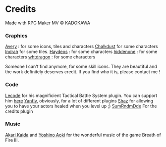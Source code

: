 
# Credits

Made with RPG Maker MV © KADOKAWA

### Graphics

[Avery](https://forums.rpgmakerweb.com/index.php?threads/avys-mv-stuff.53317/) : for some icons, tiles and characters
[Chalkdust](https://forums.rpgmakerweb.com/index.php?threads/chalkdust-resources.47335/) for some characters
[Indrah](https://forums.rpgmakerweb.com/index.php?threads/indrahs-mv-tiles.46838/) for some tiles.
[Haydeos](https://forums.rpgmakerweb.com/index.php?threads/materials-by-haydeos.47400/) : for some characters
[hiddenone](https://forums.rpgmakerweb.com/index.php?threads/materials-by-haydeos.47400/) : for some characters
[whtdragon](https://forums.rpgmakerweb.com/index.php?threads/whtdragons-animals-and-running-horses-now-with-more-dragons.53552/) : for some characters

Someone I can't find anymore, for some skill icons. They are beautiful and the work definitely deserves credit. If you find who it is, please contact me !

### Code

[Lecode](https://forums.rpgmakerweb.com/index.php?threads/lecode-tactical-battle-system-0-77-2b.71572/) for his magnificient Tactical Battle System plugin. You can support him [here](https://www.patreon.com/lecodeMV)
[Yanfly](http://yanfly.moe/), obviously, for a lot of different plugins
[Shaz](https://forums.rpgmakerweb.com/index.php?threads/heal-on-level-up.47137/) for allowing you to have your actors healed when you level up ;)
[SumRndmDde](http://sumrndm.site/) For the credits plugin

### Music

[Akari Kaida](https://bof.fandom.com/wiki/Akari_Kaida) and [Yoshino Aoki](https://bof.fandom.com/wiki/Yoshino_Aoki) for the wonderful music of the game Breath of Fire III.
